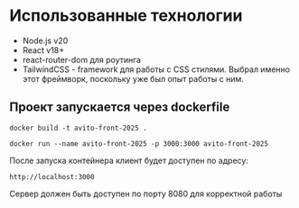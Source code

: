 # Использованные технологии
<ul>
  <li>Node.js v20</li>
  <li>React v18+</li>
  <li>react-router-dom для роутинга</li>
  <li>TailwindCSS - framework для работы с CSS стилями. Выбрал именно этот фреймворк, поскольку уже был опыт работы с ним.</li>
</ul>

## Проект запускается через dockerfile

```
docker build -t avito-front-2025 .

docker run --name avito-front-2025 -p 3000:3000 avito-front-2025

```
После запуска контейнера клиент будет доступен по адресу:
```
http://localhost:3000
```
Сервер должен быть доступен по порту 8080 для корректной работы
